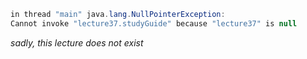 ```java
in thread "main" java.lang.NullPointerException: 
Cannot invoke "lecture37.studyGuide" because "lecture37" is null
```
*sadly, this lecture does not exist*
